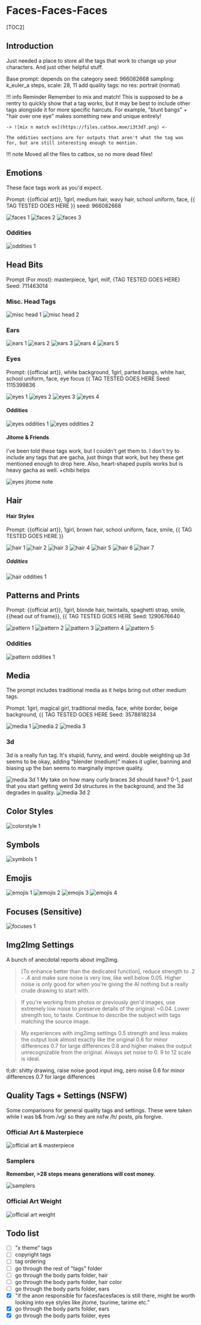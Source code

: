 # Faces-Faces-Faces

[TOC2]

## Introduction

Just needed a place to store all the tags that work to change up your characters. And just other helpful stuff.

Base prompt: depends on the category
seed: 966082668
sampling: k_euler_a
steps, scale: 28, 11
add quality tags: no
res: portrait (normal)

!!! info Reminder
	Remember to mix and match! This is supposed to be a rentry to quickly show that a tag works, but it may be best to include other tags alongside it for more specific haircuts. For example, "blunt bangs" + "hair over one eye" makes something new and unique entirely!

	-> ![mix n match ex](https://files.catbox.moe/i3t3d7.png) <-

	The oddities sections are for outputs that aren't what the tag was for, but are still interesting enough to mention.

!!! note
	Moved all the files to catbox, so no more dead files!

## Emotions

These face tags work as you'd expect.

Prompt: {{official art}}, 1girl, medium hair, wavy hair, school uniform, face, {{ TAG TESTED GOES HERE }}
seed: 966082668

![faces 1](https://files.catbox.moe/rzl3xv.png)
![faces 2](https://files.catbox.moe/h77bqf.png)
![faces 3](https://files.catbox.moe/358si9.png)

### Oddities

![oddities 1](https://files.catbox.moe/i75js6.png)

## Head Bits

Prompt (For most): masterpiece, 1girl, milf, {TAG TESTED GOES HERE}
Seed: 711463014

### Misc. Head Tags

![misc head 1](https://files.catbox.moe/fo4dn2.png)
![misc head 2](https://files.catbox.moe/ik75lp.png)

### Ears

![ears 1](https://files.catbox.moe/e0mp0s.png)
![ears 2](https://files.catbox.moe/5hdt89.png)
![ears 3](https://files.catbox.moe/b05d0b.png)
![ears 4](https://files.catbox.moe/ph5ngs.png)
![ears 5](https://files.catbox.moe/e5sm54.png)

### Eyes

Prompt: {{official art}}, white background, 1girl, parted bangs, white hair, school uniform, face, eye focus {{ TAG TESTED GOES HERE
Seed: 1115399836

![eyes 1](https://files.catbox.moe/rj20zl.png)
![eyes 2](https://files.catbox.moe/cgl179.png)
![eyes 3](https://files.catbox.moe/2d04jx.png)
![eyes 4](https://files.catbox.moe/cpfz5w.png)

#### Oddities

![eyes oddities 1](https://files.catbox.moe/ducc73.png)
![eyes oddities 2](https://files.catbox.moe/b4klrb.png)

#### Jitome & Friends

I've been told these tags work, but I couldn't get them to. I don't try to include any tags that are gacha, just things that work, but hey these get mentioned enough to drop here. Also, heart-shaped pupils works but is heavy gacha as well. +chibi helps

![eyes jitome note](https://files.catbox.moe/8zq2yn.png)

## Hair

#### Hair Styles

Prompt: {{official art}}, 1girl, brown hair, school uniform, face, smile, {{ TAG TESTED GOES HERE }}

![hair 1](https://files.catbox.moe/rvtkca.png)
![hair 2](https://files.catbox.moe/qykuc8.png)
![hair 3](https://files.catbox.moe/wu0hhl.png)
![hair 4](https://files.catbox.moe/vy7nsl.png)
![hair 5](https://files.catbox.moe/6r53mr.png)
![hair 6](https://files.catbox.moe/7eket2.png)
![hair 7](https://files.catbox.moe/utpl7b.png)

##### Oddities

![hair oddities 1](https://files.catbox.moe/2em03i.png)

## Patterns and Prints

Prompt: {{official art}}, 1girl, blonde hair, twintails, spaghetti strap, smile, {{head out of frame}}, {{ TAG TESTED GOES HERE
Seed: 1290676640

![pattern 1](https://files.catbox.moe/o1dgpx.png)
![pattern 2](https://files.catbox.moe/yfo83s.png)
![pattern 3](https://files.catbox.moe/x56cx7.png)
![pattern 4](https://files.catbox.moe/m7te3c.png)
![pattern 5](https://files.catbox.moe/fgrp49.png)

### Oddities

![pattern oddities 1](https://files.catbox.moe/62kewi.png)

## Media

The prompt includes traditional media as it helps bring out other medium tags.

Prompt: 1girl, magical girl, traditional media, face, white border, beige background, {{ TAG TESTED GOES HERE
Seed: 3578818234

![media 1](https://files.catbox.moe/nzvp9h.png)
![media 2](https://files.catbox.moe/9ixjf3.png)
![media 3](https://files.catbox.moe/ana72z.png)

### 3d

3d is a really fun tag. It's stupid, funny, and weird. double weighting up 3d seems to be okay, adding "blender (medium)" makes it uglier, banning and biasing up the ban seems to marginally improve quality.

![media 3d 1](https://files.catbox.moe/ao9ujv.png)
My take on how many curly braces 3d should have? 0-1, past that you start getting weird 3d structures in the background, and the 3d degrades in quality.
![media 3d 2](https://files.catbox.moe/f3j6yk.png)

## Color Styles

![colorstyle 1](https://files.catbox.moe/nb91kw.png)

## Symbols

![symbols 1](https://files.catbox.moe/xxhea1.png)

## Emojis

![emojis 1](https://files.catbox.moe/yjr7tj.jpg)
![emojis 2](https://files.catbox.moe/ecrbll.jpg)
![emojis 3](https://files.catbox.moe/8ln9g9.jpg)
![emojis 4](https://files.catbox.moe/xxt2ak.jpg)


## Focuses (Sensitive)

![focuses 1](https://files.catbox.moe/mwelwl.png)

## Img2Img Settings

A bunch of anecdotal reports about img2img.

>[To enhance better than the dedicated function], reduce strength to .2 - .4 and make sure noise is very low, like well below 0.05. Higher noise is only good for when you're giving the AI nothing but a really crude drawing to start with.

>If you're working from photos or previously gen'd images, use extremely low noise to preserve details of the original: ~0.04. Lower strength too, to taste. Continue to describe the subject with tags matching the source image.

>My experiences with img2img settings
>0.5 strength and less makes the output look almost exactly like the original
>0.6 for minor differences
>0.7 for large differences
>0.8 and higher makes the output unrecognizable from the original.
>Always set noise to 0.
>9 to 12 scale is ideal.

tl;dr:
shitty drawing, raise noise
good input img, zero noise
0.6 for minor differences
0.7 for large differences

## Quality Tags + Settings (NSFW)

Some comparisons for general quality tags and settings. These were taken while I was b& from /vg/ so they are nsfw /h/ posts, pls forgive.

### Official Art & Masterpiece

![official art & masterpiece](https://files.catbox.moe/njcm6q.png)

### Samplers

**Remember, >28 steps means generations will cost money.**

![samplers](https://files.catbox.moe/fz1loj.png)

### Official Art Weight

![official art weight](https://files.catbox.moe/nrmite.png)

## Todo list

- [ ] "x theme" tags
- [ ] copyright tags
- [ ] tag ordering
- [ ] go through the rest of "tags" folder
- [ ] go through the body parts folder, hair
- [ ] go through the body parts folder, hair color
- [ ] go through the body parts folder, ears
- [x] "if the anon responsible for facesfacesfaces is still there, might be worth looking into eye styles like jitome, tsurime, tarime etc."
- [x] go through the body parts folder, ears
- [x] go through the body parts folder, eyes